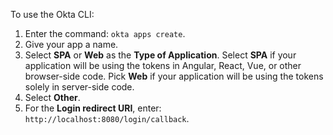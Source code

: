 To use the Okta CLI:

1. Enter the command: `okta apps create`.
2. Give your app a name.
3. Select **SPA** or **Web** as the **Type of Application**. Select **SPA** if your application will be using the tokens in Angular, React, Vue, or other browser-side code.  Pick **Web** if your application will be using the tokens solely in server-side code.
4. Select **Other**.
5. For the **Login redirect URI**, enter: `http://localhost:8080/login/callback`.
